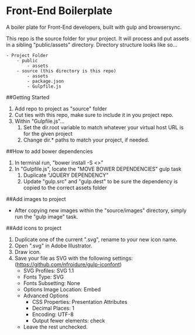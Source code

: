 # Front-End Boilerplate
A boiler plate for Front-End developers, built with gulp and browsersync.

This repo is the source folder for your project. It will process and put assets in a sibling "public/assets" directory. Directory structure looks like so...

```
- Project Folder
	- public
		- assets
	- source (this directory is this repo)
		- assets
		- package.json
		- Gulpfile.js
```

##Getting Started
1. Add repo to project as "source" folder
2. Cut ties with this repo, make sure to include it in you project repo.
3. Within "Gulpfile.js"...
	1. Set the dir.root variable to match whatever your virtual host URL is for the given project
	2. Change dir.* paths to match your project, if needed.


##How to add bower dependencies
1. In terminal run, "bower install -S <<dependency>>"
2. In "Gulpfile.js", locate the "MOVE BOWER DEPENDENCIES" gulp task
	1. Duplicate "JQUERY DEPENDENCY"
	2. Update "gulp.src" and "gulp.dest" to be sure the dependency is copied to the correct assets folder


##Add images to project
- After copying new images within the "source/images" directory, simply run the "gulp image" task.


##Add icons to project
1. Duplicate one of the current ".svg", rename to your new icon name.
2. Open ".svg" in Adobe Illustrator.
3. Draw icon.
4. Save your file as SVG with the following settings: (https://github.com/nfroidure/gulp-iconfont)
	- SVG Profiles: SVG 1.1
	- Fonts Type: SVG
	- Fonts Subsetting: None
	- Options Image Location: Embed
	- Advanced Options
		- CSS Properties: Presentation Attributes
		- Decimal Places: 1
		- Encoding: UTF-8
		- Output fewer elements: check
	- Leave the rest unchecked.
